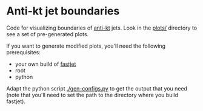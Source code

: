 Anti-kt jet boundaries
======================

Code for visualizing boundaries of
[anti-kt](https://arxiv.org/abs/0802.1189) jets. Look in the
[plots/](plots/) directory to see a set of pre-generated plots.

If you want to generate modified plots, you'll need the following
prerequisites: 

- your own build of [fastjet](http://fastjet.fr/)
- root
- python

Adapt the python script [./gen-configs.py](./gen-configs.py) to get the
output that you need (note that you'll need to set the path to the
directory where you build fastjet).

